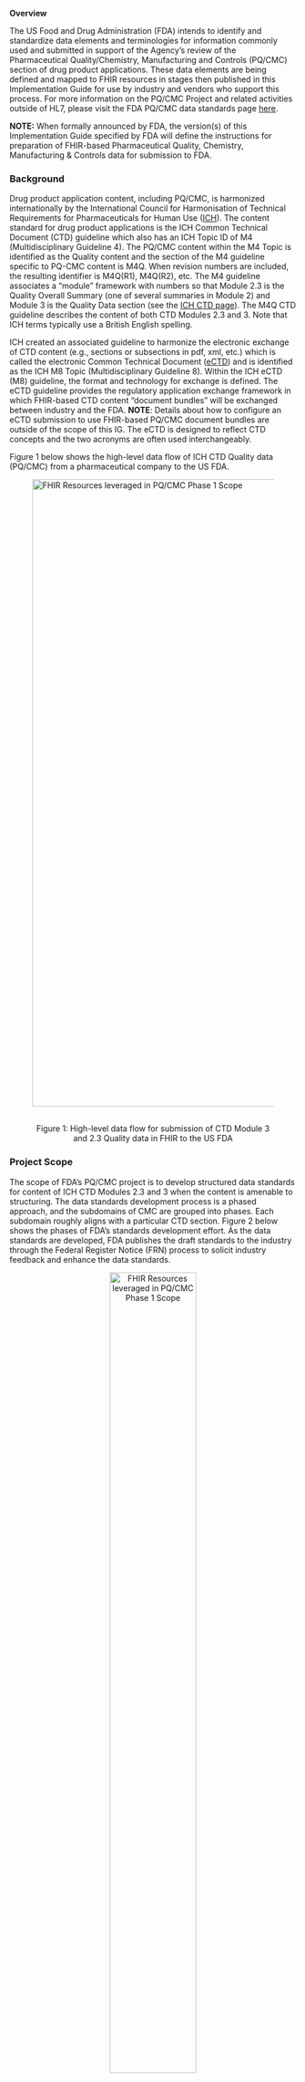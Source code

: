**Overview**

The US Food and Drug Administration (FDA) intends to identify and standardize data elements and terminologies for information commonly used and submitted in support of the Agency’s review of the Pharmaceutical Quality/Chemistry, Manufacturing and Controls (PQ/CMC) section of drug product applications. These data elements are being defined and mapped to FHIR resources in stages then published in this Implementation Guide for use by industry and vendors who support this process. For more information on the PQ/CMC Project and related activities outside of HL7, please visit the FDA PQ/CMC data standards page [here](https://www.fda.gov/industry/fda-data-standards-advisory-board/pharmaceutical-quality-chemistry-manufacturing-controls-pqcmc).  

**NOTE:** When formally announced by FDA, the version(s) of this Implementation Guide specified by FDA will define the instructions for preparation of FHIR-based Pharmaceutical Quality, Chemistry, Manufacturing & Controls data for submission to FDA.

### Background

Drug product application content, including PQ/CMC, is harmonized internationally by the International Council for Harmonisation of Technical Requirements for Pharmaceuticals for Human Use ([ICH](https://www.ich.org)). The content standard for drug product applications is the ICH Common Technical Document (CTD) guideline which also has an ICH Topic ID of M4 (Multidisciplinary Guideline 4). The PQ/CMC content within the M4 Topic is identified as the Quality content and the section of the M4 guideline specific to PQ-CMC content is M4Q. When revision numbers are included, the resulting identifier is M4Q(R1), M4Q(R2), etc. The M4 guideline associates a “module” framework with numbers so that Module 2.3 is the Quality Overall Summary (one of several summaries in Module 2) and Module 3 is the Quality Data section (see the [ICH CTD page](https://ich.org/page/ctd#2)). The M4Q CTD guideline describes the content of both CTD Modules 2.3 and 3. Note that ICH terms typically use a British English spelling.

ICH created an associated guideline to harmonize the electronic exchange of CTD content (e.g., sections or subsections in pdf, xml, etc.) which is called the electronic Common Technical Document ([eCTD](https://www.ich.org/page/multidisciplinary-guidelines#8-2)) and is identified as the ICH M8 Topic (Multidisciplinary Guideline 8). Within the ICH eCTD (M8) guideline, the format and technology for exchange is defined. The eCTD guideline provides the regulatory application exchange framework in which FHIR-based CTD content “document bundles” will be exchanged between industry and the FDA. **NOTE**: Details about how to configure an eCTD submission to use FHIR-based PQ/CMC document bundles are outside of the scope of this IG. The eCTD is designed to reflect CTD concepts and the two acronyms are often used interchangeably.

Figure 1 below shows the high-level data flow of ICH CTD Quality data (PQ/CMC) from a pharmaceutical company to the US FDA. 

<figure>
  <img style="padding-top:0;padding-bottom:30px" width="1100px" src="figure1.png" alt="FHIR Resources leveraged in PQ/CMC Phase 1 Scope"/>
  <figcaption style="text-align: center">Figure 1: High-level data flow for submission of CTD Module 3 and 2.3 Quality data in FHIR to the US FDA</figcaption>
</figure>

### Project Scope

The scope of FDA’s PQ/CMC project is to develop structured data standards for content of ICH CTD Modules 2.3 and 3 when the content is amenable to structuring. The data standards development process is a phased approach, and the subdomains of CMC are grouped into phases. Each subdomain roughly aligns with a particular CTD section. Figure 2 below shows the phases of FDA’s standards development effort. As the data standards are developed, FDA publishes the draft standards to the industry through the Federal Register Notice (FRN) process to solicit industry feedback and enhance the data standards.


<figure>
  <center><img style="padding-top:0;padding-bottom:30px;width: 60%; margin: auto;"  src="figure2.png" alt="FHIR Resources leveraged in PQ/CMC Phase 1 Scope"/></center>
  <figcaption style="text-align: center">Figure 2: Data Standards Development Phases</figcaption>
</figure>

#### IG Scope

This PQ/CMC FHIR IG is eventually intended to represent all the US FDA’s PQ/CMC data standard developed across all phases.

- This FHIR IG is planned to follow an iterative approach, meaning that as new subdomains of the phases and sections of CTD M3 are structured and represented in FHIR, new FHIR profiles will be added to this IG to represent the content of those specific CTD M3 sections.

-  In support of an iterative PQ/CMC IG approach, the phases have been further grouped into implementable smaller groups called “Stages”. For each iteration of this IG, FDA plans to ballot and publish in stages. Each new stage will cover a particular set of subdomains/CTD sections of the larger PQ/CMC domain. The various CTD sections covered under each Stage can be seen under the 'eCTD Stage xx' menu on main menu ribbon on top of this page.

- The domain friendly data element names that were published in the FDA Federal Register Notices (FRN) can be found in the 'Description & Constraints' column within each Profile.
- Please note that new versions of this IG may include changes to previous published stages.
- The FHIR profiles defined in this IG are aligned for use within eCTD v 4.0 or later and may not fit with eCTD v3 headings.
- The PQ/CMC FHIR IG is currently limited to the Solid Oral Dosage Form (SODF).

#### Pharmaceutical Quality Projects in BR&R WG

At HL7, this project is referred to as Pharmaceutical Quality - Chemistry, Manufacturing and Controls (PQ-CMC) Submissions to FDA. BR&R WG maintains a Confluence page for this project [here](https://confluence.hl7.org/display/BRR/Pharmaceutical+Quality+-+Chemistry%2C+Manufacturing+and+Controls+%28PQ-CMC%29+Submissions+to+FDA) 

There is another project in HL7 BR&R that covers the domain of Pharmaceutical Quality. That project’s focus is on CMC data exchange between biopharmaceutical companies and their partners. It is often referred to as Pharmaceutical Quality (Industry). BR&R WG maintains a Confluence page for this Industry project [here](https://confluence.hl7.org/spaces/BRR/pages/161072930/Pharmaceutical+Quality+-+Industry+PQI+Use+Case)


### IG Overview

#### FHIR Resources and Profiles

The PQ/CMC FHIR Implementation Guide is being developed iteratively and new subdomains of CMC are added to the IG as the profiles are developed and ready for HL7 Connectathon and Ballot. The first edition of this IG was bound to the FHIR R5 specification. The binding will be updated as new FHIR specifications are released by HL7.

The profiles in this IG are aligned with ICH CTD Module 3 section titles. The FHIR profiles can be accessed through the "eCTD Profiles" menus in the main bar at the top of this page. As new content is added to this IG, new profiles will be added and existing profiles will be enhanced. The initial editions of the IG are focused on Solid Oral Dosage Form (SODF). Support for Liquids and Large Molecules will be added in the future.

The diagram below shows the choreography of FHIR Resources that are leveraged in the initial editions of this IG. The choreography will be updated as the IG scope is expanded.

{::options parse_block_html="false" /}
<figure>
  <img style="padding-top:0;padding-bottom:30px" width="1200px" src="figure3.png" alt="FHIR Resources leveraged in PQ/CMC "/>
  <figcaption style="text-align: center">Figure 3: PQ/CMC FHIR Resources</figcaption>
</figure>

{::options parse_block_html="true" /}

Note: The ResearchStudy resource will be leveraged for Stability-	related profiles in the near futurePQ/CMC FHIR Resource Grid
#### IG Profiles.  

The grid below shows which FHIR Resources are being leveraged in the various PQ/CMC FHIR .

{::options parse_block_html="false" /}
<figure>
  <img style="padding-top:0;padding-bottom:30px" width="1200px" src="ProfileGrid.png" alt="FHIR Resources leveraged per Bundle profiles"/>
  <figcaption style="text-align: center">Figure 4: PQ/CMC FHIR Resources per Bundle Profile</figcaption>
</figure>

{::options parse_block_html="true" /}

#### Credits

The development of this Implementation Guide is an initiative funded by the US FDA.

- Primary IG authors: 
    - Catherine Hosage Norman (mailto: chn@module3solutions.com)
    - Smita Hastak (mailto: shastak@samvit-solutions.com)
    - Lisa-Marie Schick (mailto: lschick@samvit-solutions.com)
    - Bill Friggle (mailto: wfriggle@samvit-solutions.com)
    - Christopher Norman (mailto: chris@module3solutions.com)

- Program Management:
	- Scott Gordon (mailto: [pq-cmc@fda.hhs.gov](mailto:pq-cmc@fda.hhs.gov))
  - Josiah Tindor (IBM PM)
  
At HL7, the PQ/CMC Project is sponsored by the HL7 Biomedical Research & Regulation (BR&R) Work-Group..

The PQ/CMC team would like to acknowledge the following teams for their contribution to this PQ/CMC FHIR IG:

The FDA Drug Quality Reviewers from CDER, CBER and CVM for their domain expertise in the development of the PQ/CMC data standards and supporting controlled terminology.  All the domain content in this IG reflects the FDA PQ/CMC data standards work.  

The HL7 Biomedical Research & Regulation (BR&R) WG members who have participated in the Medication Definition related FHIR resource discussions to help refine these resources as well as review the PQ/CMC FHIR IG and provide useful feedback. 

The National Cancer Institute's Enterprise Vocabulary Service (NCI EVS) team for their support in registering the PQ/CMC terminology in the NCI Thesaurus (NCIt).

#### IP Statements
{% include ip-statements.xhtml %} 

#### Dependencies
{% include dependency-table.xhtml %}

#### Globals
{% include globals-table.xhtml %}
